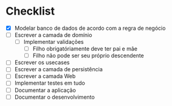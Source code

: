 # Checklist
- [x] Modelar banco de dados de acordo com a regra de negócio
- [ ] Escrever a camada de domínio
    - [ ] Implementar validações
      - [ ] Filho obrigatóriamente deve ter pai e mãe
      - [ ] Filho não pode ser seu próprio descendente
- [ ] Escrever os usecases
- [ ] Escrever a camada de persistência
- [ ] Escrever a camada Web
- [ ] Implementar testes em tudo
- [ ] Documentar a aplicação
- [ ] Documentar o desenvolvimento
